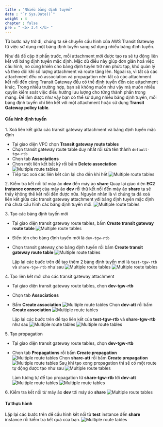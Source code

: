 ```yaml
---
title : "Nhiều bảng định tuyến"
date : "`r Sys.Date()`"
weight : 4
chapter : false
pre : " <b> 3.4 </b> "
---
```


Từ bước này trở đi, chúng ta sẽ chuyển cấu hình của AWS Transit Gateway từ việc sử dụng một bảng định tuyến sang sử dụng 
nhiều bảng định tuyến.

Như đã đề cập ở phần trước, mỗi attachment mới được tạo ra sẽ tự động liên kết với bảng định tuyến mặc định. Mặc dù điều
này giúp đơn giản hoá việc cấu hình, nó cũng khiến cho bảng định tuyến trở nên phức tạp, khó quản lý và theo dõi khi số
lượng attachment và route tăng lên. Ngoài ra, vì tất cả các attachment đều có association và propagation nên tất cả các
attachment kết nối đến cùng Transit Gateway đều có thể định tuyến đến các attachment khác. Trong nhiều trường hợp, 
bạn sẽ không muốn như vậy mà muốn nhiều quyền kiểm soát việc điều hướng lưu lượng cho từng thành phần trong mạng. 
Để làm được như vậy bạn có thể sử dụng nhiều bảng định tuyến, mỗi bảng định tuyến chỉ liên kết với một attachment 
hoặc sử dụng **Transit Gateway policy table**.

#### Cấu hình định tuyến
1\. Xoá liên kết giữa các transit gateway attachment và bảng định tuyến mặc định
- Tại giao diện VPC chọn **Transit gateway route tables**
- Chọn transit gateway route table duy nhất rồi sửa tên thành `default-tgw-rtb`
- Chọn tab **Associations**
- Chọn một liên kết bất kỳ rồi bấm **Delete association**
![Multiple route tables](/images/3-single-account-single-region/multiple_route_table_1.png)
- Tiếp tục xoá các liên kết còn lại cho đến khi hết
![Multiple route tables](/images/3-single-account-single-region/multiple_route_table_2.png)

2\. Kiểm tra kết nối từ máy ảo **dev** đến máy ảo **share** 
Quay lại giao diện **EC2 instance connect** của máy ảo **dev** rồi thử kết nối đến máy ảo **share** ta sẽ thấy không thể 
kết nối đến được nữa. Nguyên nhân là vì chúng ta đã xoá liên kết giữa các transit gateway attachment với bảng định tuyến 
mặc định mà chưa cấu hình các bảng định tuyến mới.
![Multiple route tables](/images/3-single-account-single-region/multiple_route_table_3.png)

3\. Tạo các bảng định tuyến mới
- Tại giao diện transit gateway route tables, bấm **Create transit gateway route table**
![Multiple route tables](/images/3-single-account-single-region/multiple_route_table_4.png)
- Điền tên cho bảng định tuyến mới là `dev-tgw-rtb`
- Chọn transit gateway cho bảng định tuyến rồi bấm **Create transit gateway route table**
![Multiple route tables](/images/3-single-account-single-region/multiple_route_table_5.png)

  Lặp lại các bước trên để tạo thêm 2 bảng định tuyến mới là `test-tgw-rtb` và `share-tgw-rtb` như sau
  ![Multiple route tables](/images/3-single-account-single-region/multiple_route_table_6.png)
  ![Multiple route tables](/images/3-single-account-single-region/multiple_route_table_7.png)

4\. Tạo liên kết mới cho các transit gateway attachment
- Tại giao diện transit gateway route tables, chọn **dev-tgw-rtb**
- Chọn tab **Associations**
- Bấm **Create association**
![Multiple route tables](/images/3-single-account-single-region/multiple_route_table_8.png)
Chọn **dev-att** rồi bấm **Create association**
![Multiple route tables](/images/3-single-account-single-region/multiple_route_table_9.png)

  Lặp lại các bước trên để tạo liên kết của **test-tgw-rtb** và **share-tgw-rtb** như sau
  ![Multiple route tables](/images/3-single-account-single-region/multiple_route_table_10.png)
  ![Multiple route tables](/images/3-single-account-single-region/multiple_route_table_11.png)

5\. Tạo propagation
<!-- TODO: Update tại sao cần propagation ở đây -->
- Tại giao diện transit gateway route tables, chọn **dev-tgw-rtb**
- Chọn tab **Propagations** rồi bấm **Create propagation**
![Multiple route tables](/images/3-single-account-single-region/multiple_route_table_12.png)
Chọn **share-att** rồi bấm **Create propagation**
![Multiple route tables](/images/3-single-account-single-region/multiple_route_table_13.png)
Sau khi tạo xong propagation thì sẽ có một route tự động được tạo như sau
![Multiple route tables](/images/3-single-account-single-region/multiple_route_table_14.png)

  Làm tương tự để tạo propagation từ **share-tgw-rtb** tới **dev-att**
  ![Multiple route tables](/images/3-single-account-single-region/multiple_route_table_15.png)
  ![Multiple route tables](/images/3-single-account-single-region/multiple_route_table_16.png)

6\. Kiểm tra kết nối từ máy ảo **dev** tới máy ảo **share**
![Multiple route tables](/images/3-single-account-single-region/multiple_route_table_17.png)

#### Tự thực hành
Lặp lại các bước trên để cấu hình kết nối từ **test** instance đến **share** instance rồi kiểm tra kết quả của bạn.
![Multiple route tables](/images/3-single-account-single-region/multiple_route_table_18.png)
